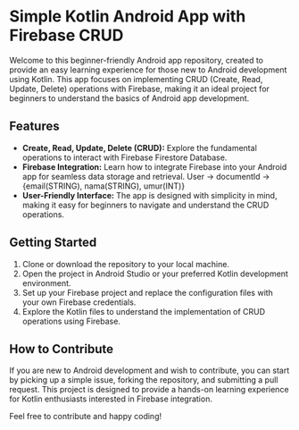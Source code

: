 # Simple Kotlin Android App with Firebase CRUD

Welcome to this beginner-friendly Android app repository, created to provide an easy learning experience for those new to Android development using Kotlin. This app focuses on implementing CRUD (Create, Read, Update, Delete) operations with Firebase, making it an ideal project for beginners to understand the basics of Android app development.

## Features

- **Create, Read, Update, Delete (CRUD):** Explore the fundamental operations to interact with Firebase Firestore Database.
- **Firebase Integration:** Learn how to integrate Firebase into your Android app for seamless data storage and retrieval.
User -> documentId -> {email(STRING), nama(STRING), umur(INT)}
- **User-Friendly Interface:** The app is designed with simplicity in mind, making it easy for beginners to navigate and understand the CRUD operations.

## Getting Started

1. Clone or download the repository to your local machine.
2. Open the project in Android Studio or your preferred Kotlin development environment.
3. Set up your Firebase project and replace the configuration files with your own Firebase credentials.
4. Explore the Kotlin files to understand the implementation of CRUD operations using Firebase.

## How to Contribute

If you are new to Android development and wish to contribute, you can start by picking up a simple issue, forking the repository, and submitting a pull request. This project is designed to provide a hands-on learning experience for Kotlin enthusiasts interested in Firebase integration.

Feel free to contribute and happy coding!
